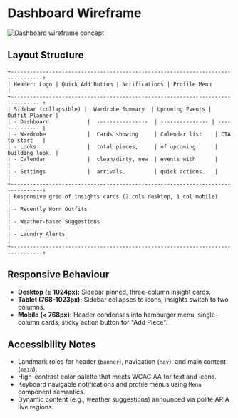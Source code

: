 # Dashboard Wireframe

![Dashboard wireframe concept](https://dummyimage.com/1200x800/cccccc/000000&text=Dashboard+Wireframe)

## Layout Structure

```
+--------------------------------------------------------------------------------+
| Header: Logo | Quick Add Button | Notifications | Profile Menu                  |
+--------------------------------------------------------------------------------+
| Sidebar (collapsible) |  Wardrobe Summary  | Upcoming Events | Outfit Planner |
| - Dashboard            |  ----------------  | --------------- | -------------- |
| - Wardrobe             |  Cards showing     | Calendar list    | CTA to start   |
| - Looks                |  total pieces,     | of upcoming      | building look  |
| - Calendar             |  clean/dirty, new  | events with      |                |
| - Settings             |  arrivals.         | quick actions.   |                |
+--------------------------------------------------------------------------------+
| Responsive grid of insights cards (2 cols desktop, 1 col mobile)               |
| - Recently Worn Outfits                                                        |
| - Weather-based Suggestions                                                    |
| - Laundry Alerts                                                               |
+--------------------------------------------------------------------------------+
```

## Responsive Behaviour
- **Desktop (≥ 1024px):** Sidebar pinned, three-column insight cards.
- **Tablet (768-1023px):** Sidebar collapses to icons, insights switch to two columns.
- **Mobile (< 768px):** Header condenses into hamburger menu, single-column cards, sticky action button for "Add Piece".

## Accessibility Notes
- Landmark roles for header (`banner`), navigation (`nav`), and main content (`main`).
- High-contrast color palette that meets WCAG AA for text and icons.
- Keyboard navigable notifications and profile menus using `Menu` component semantics.
- Dynamic content (e.g., weather suggestions) announced via polite ARIA live regions.
